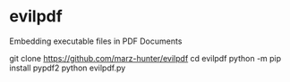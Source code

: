 # evilpdf
Embedding executable files in PDF Documents

git clone https://github.com/marz-hunter/evilpdf
cd evilpdf
python -m pip install pypdf2
python evilpdf.py

